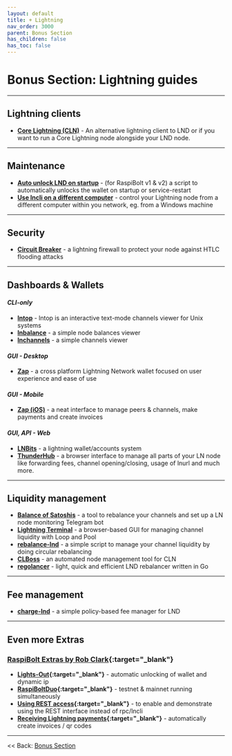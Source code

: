 ```yaml
---
layout: default
title: + Lightning
nav_order: 3000
parent: Bonus Section
has_children: false
has_toc: false
---
```


# Bonus Section: Lightning guides

---

## Lightning clients
* **[Core Lightning (CLN)](cln.md)** - An alternative lightning client to LND or if you want to run a Core Lightning node alongside your LND node.

---

## Maintenance
* **[Auto unlock LND on startup](auto-unlock.md)** - (for RaspiBolt v1 & v2) a script to automatically unlocks the wallet on startup or service-restart
* **[Use lncli on a different computer](remote-lncli.md)** - control your Lightning node from a different computer within you network, eg. from a Windows machine

---

## Security
* **[Circuit Breaker](circuit-breaker.md)** - a lightning firewall to protect your node against HTLC flooding attacks

---

## Dashboards & Wallets

#### *CLI-only*
* **[lntop](lntop.md)** - lntop is an interactive text-mode channels viewer for Unix systems
* **[lnbalance](lnbalance.md)** -  a simple node balances viewer
* **[lnchannels](lnchannels.md)** - a simple channels viewer

#### *GUI - Desktop*
* **[Zap](zap-desktop.md)** - a cross platform Lightning Network wallet focused on user experience and ease of use

#### *GUI - Mobile*
* **[Zap (iOS)](zap-ios.md)** - a neat interface to manage peers & channels, make payments and create invoices

#### *GUI, API - Web*
* **[LNBits](lnbits.md)** - a lightning wallet/accounts system
* **[ThunderHub](thunderhub.md)** - a browser interface to manage all parts of your LN node like forwarding fees, channel opening/closing, usage of lnurl and much more.

---

## Liquidity management
* **[Balance of Satoshis](balance-of-satoshis.md)** - a tool to rebalance your channels and set up a LN node monitoring Telegram bot
* **[Lightning Terminal](lightning-terminal.md)** - a browser-based GUI for managing channel liquidity with Loop and Pool
* **[rebalance-lnd](rebalance-lnd.md)** - a simple script to manage your channel liquidity by doing circular rebalancing
* **[CLBoss](clboss.md)** - an automated node management tool for CLN
* **[regolancer](regolancer.md)** - light, quick and efficient LND rebalancer written in Go

---

## Fee management
* **[charge-lnd](charge-lnd.md)** - a simple policy-based fee manager for LND

---

## Even more Extras 

### [RaspiBolt Extras by Rob Clark](https://github.com/robclark56/RaspiBolt-Extras/blob/master/README.md){:target="_blank"}

* **[Lights-Out](https://github.com/robclark56/RaspiBolt-Extras/#the-lights-out-raspibolt){:target="_blank"}** - automatic unlocking of wallet and dynamic ip
* **[RaspiBoltDuo](https://github.com/robclark56/RaspiBolt-Extras/#raspiboltduo){:target="_blank"}** - testnet & mainnet running simultaneously
* **[Using REST access](https://github.com/robclark56/RaspiBolt-Extras/#using-rest-access){:target="_blank"}** - to enable and demonstrate using the REST interface instead of rpc/lncli
* **[Receiving Lightning payments](https://github.com/robclark56/RaspiBolt-Extras/#receive-ln-payments){:target="_blank"}** - automatically create invoices / qr codes

---

<< Back: [Bonus Section](../index.md)
